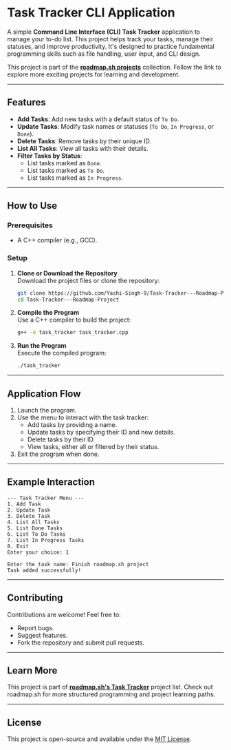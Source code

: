 # Task Tracker CLI Application

A simple **Command Line Interface (CLI) Task Tracker** application to manage your to-do list. This project helps track your tasks, manage their statuses, and improve productivity. It's designed to practice fundamental programming skills such as file handling, user input, and CLI design.

This project is part of the **[roadmap.sh projects](https://roadmap.sh/projects/task-tracker)** collection. Follow the link to explore more exciting projects for learning and development.

---

## Features

- **Add Tasks**: Add new tasks with a default status of `To Do`.
- **Update Tasks**: Modify task names or statuses (`To Do`, `In Progress`, or `Done`).
- **Delete Tasks**: Remove tasks by their unique ID.
- **List All Tasks**: View all tasks with their details.
- **Filter Tasks by Status**:
  - List tasks marked as `Done`.
  - List tasks marked as `To Do`.
  - List tasks marked as `In Progress`.

---

## How to Use

### Prerequisites

- A C++ compiler (e.g., GCC).

### Setup

1. **Clone or Download the Repository**  
   Download the project files or clone the repository:
   ```bash
   git clone https://github.com/Yashi-Singh-9/Task-Tracker---Roadmap-Project.git
   cd Task-Tracker---Roadmap-Project
   ```

2. **Compile the Program**  
   Use a C++ compiler to build the project:
   ```bash
   g++ -o task_tracker task_tracker.cpp
   ```

3. **Run the Program**  
   Execute the compiled program:
   ```bash
   ./task_tracker
   ```

---

## Application Flow

1. Launch the program.
2. Use the menu to interact with the task tracker:
   - Add tasks by providing a name.
   - Update tasks by specifying their ID and new details.
   - Delete tasks by their ID.
   - View tasks, either all or filtered by their status.
3. Exit the program when done.

---

## Example Interaction

```
--- Task Tracker Menu ---
1. Add Task
2. Update Task
3. Delete Task
4. List All Tasks
5. List Done Tasks
6. List To Do Tasks
7. List In Progress Tasks
8. Exit
Enter your choice: 1

Enter the task name: Finish roadmap.sh project
Task added successfully!
```

---

## Contributing

Contributions are welcome! Feel free to:
- Report bugs.
- Suggest features.
- Fork the repository and submit pull requests.

---

## Learn More

This project is part of **[roadmap.sh's Task Tracker](https://roadmap.sh/projects/task-tracker)** project list. Check out roadmap.sh for more structured programming and project learning paths.

---

## License

This project is open-source and available under the [MIT License](LICENSE).
